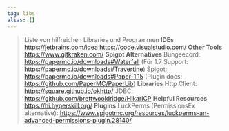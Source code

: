 ```yaml
---
tag: libs
alias: []
---
```


> Liste von hilfreichen Libraries und Programmen
**IDEs**
https://jetbrains.com/idea
https://code.visualstudio.com/
**Other Tools**
https://www.gitkraken.com/
**Spigot Alternatives**
Bungeecord: https://papermc.io/downloads#Waterfall (Für 1.7 Support: https://papermc.io/downloads#Travertine)
Spigot: https://papermc.io/downloads#Paper-1.15 (Plugin docs: https://github.com/PaperMC/PaperLib)
**Libraries**
Http Client: https://square.github.io/okhttp/
JDBC: https://github.com/brettwooldridge/HikariCP
**Helpful Resources**
https://hi.hyperskill.org/
**Plugins**
LuckPerms (PermissionsEx alternative): https://www.spigotmc.org/resources/luckperms-an-advanced-permissions-plugin.28140/
